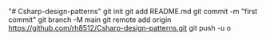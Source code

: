 "# Csharp-design-patterns"  git init git add README.md git commit -m "first commit" git branch -M main git remote add origin https://github.com/rh8512/Csharp-design-patterns.git git push -u o
